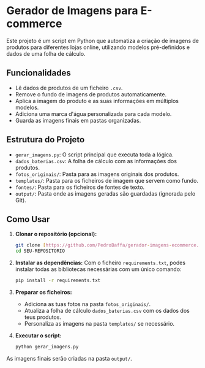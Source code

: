 # Gerador de Imagens para E-commerce

Este projeto é um script em Python que automatiza a criação de imagens de produtos para diferentes lojas online, utilizando modelos pré-definidos e dados de uma folha de cálculo.

## Funcionalidades

- Lê dados de produtos de um ficheiro `.csv`.
- Remove o fundo de imagens de produtos automaticamente.
- Aplica a imagem do produto e as suas informações em múltiplos modelos.
- Adiciona uma marca d'água personalizada para cada modelo.
- Guarda as imagens finais em pastas organizadas.

## Estrutura do Projeto

- `gerar_imagens.py`: O script principal que executa toda a lógica.
- `dados_baterias.csv`: A folha de cálculo com as informações dos produtos.
- `fotos_originais/`: Pasta para as imagens originais dos produtos.
- `templates/`: Pasta para os ficheiros de imagem que servem como fundo.
- `fontes/`: Pasta para os ficheiros de fontes de texto.
- `output/`: Pasta onde as imagens geradas são guardadas (ignorada pelo Git).

## Como Usar

1.  **Clonar o repositório (opcional):**
    ```bash
    git clone [https://github.com/PedroBaffa/gerador-imagens-ecommerce.git](https://github.com/SEU-USUARIO/SEU-REPOSITORIO.git)
    cd SEU-REPOSITORIO
    ```

2.  **Instalar as dependências:**
    Com o ficheiro `requirements.txt`, podes instalar todas as bibliotecas necessárias com um único comando:
    ```bash
    pip install -r requirements.txt
    ```

3.  **Preparar os ficheiros:**
    - Adiciona as tuas fotos na pasta `fotos_originais/`.
    - Atualiza a folha de cálculo `dados_baterias.csv` com os dados dos teus produtos.
    - Personaliza as imagens na pasta `templates/` se necessário.

4.  **Executar o script:**
    ```bash
    python gerar_imagens.py
    ```

As imagens finais serão criadas na pasta `output/`.